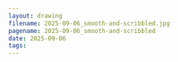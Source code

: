 ```yaml
---
layout: drawing
filename: 2025-09-06_smooth-and-scribbled.jpg
pagename: 2025-09-06_smooth-and-scribbled
date: 2025-09-06
tags:
---
```


